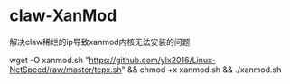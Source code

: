 # claw-XanMod
解决claw稀烂的ip导致xanmod内核无法安装的问题

wget -O xanmod.sh "https://github.com/ylx2016/Linux-NetSpeed/raw/master/tcpx.sh" && chmod +x xanmod.sh && ./xanmod.sh

